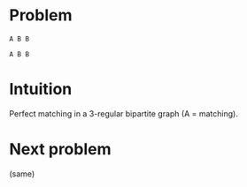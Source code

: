 # Problem

    A B B

    A B B

# Intuition

Perfect matching in a 3-regular bipartite graph (A = matching).

# Next problem

(same)
